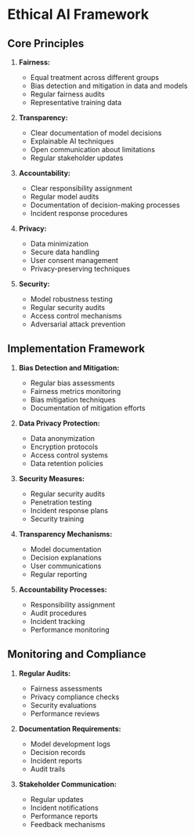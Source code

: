 # Ethical AI Framework

## Core Principles

1.  **Fairness:**
    *   Equal treatment across different groups
    *   Bias detection and mitigation in data and models
    *   Regular fairness audits
    *   Representative training data

2.  **Transparency:**
    *   Clear documentation of model decisions
    *   Explainable AI techniques
    *   Open communication about limitations
    *   Regular stakeholder updates

3.  **Accountability:**
    *   Clear responsibility assignment
    *   Regular model audits
    *   Documentation of decision-making processes
    *   Incident response procedures

4.  **Privacy:**
    *   Data minimization
    *   Secure data handling
    *   User consent management
    *   Privacy-preserving techniques

5.  **Security:**
    *   Model robustness testing
    *   Regular security audits
    *   Access control mechanisms
    *   Adversarial attack prevention

## Implementation Framework

1.  **Bias Detection and Mitigation:**
    *   Regular bias assessments
    *   Fairness metrics monitoring
    *   Bias mitigation techniques
    *   Documentation of mitigation efforts

2.  **Data Privacy Protection:**
    *   Data anonymization
    *   Encryption protocols
    *   Access control systems
    *   Data retention policies

3.  **Security Measures:**
    *   Regular security audits
    *   Penetration testing
    *   Incident response plans
    *   Security training

4.  **Transparency Mechanisms:**
    *   Model documentation
    *   Decision explanations
    *   User communications
    *   Regular reporting

5.  **Accountability Processes:**
    *   Responsibility assignment
    *   Audit procedures
    *   Incident tracking
    *   Performance monitoring

## Monitoring and Compliance

1.  **Regular Audits:**
    *   Fairness assessments
    *   Privacy compliance checks
    *   Security evaluations
    *   Performance reviews

2.  **Documentation Requirements:**
    *   Model development logs
    *   Decision records
    *   Incident reports
    *   Audit trails

3.  **Stakeholder Communication:**
    *   Regular updates
    *   Incident notifications
    *   Performance reports
    *   Feedback mechanisms
